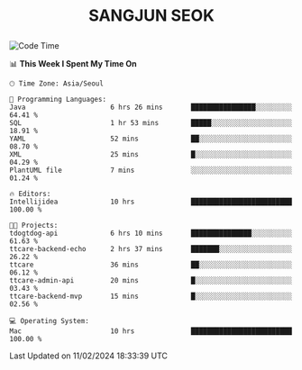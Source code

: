 <h1>
 <p align="center">
   SANGJUN SEOK
 </p>
</h1>

<!--START_SECTION:waka-->
![Code Time](http://img.shields.io/badge/Code%20Time-3%2C265%20hrs%2023%20mins-blue)

📊 **This Week I Spent My Time On** 

```text
🕑︎ Time Zone: Asia/Seoul

💬 Programming Languages: 
Java                     6 hrs 26 mins       ████████████████░░░░░░░░░   64.41 % 
SQL                      1 hr 53 mins        █████░░░░░░░░░░░░░░░░░░░░   18.91 % 
YAML                     52 mins             ██░░░░░░░░░░░░░░░░░░░░░░░   08.70 % 
XML                      25 mins             █░░░░░░░░░░░░░░░░░░░░░░░░   04.29 % 
PlantUML file            7 mins              ░░░░░░░░░░░░░░░░░░░░░░░░░   01.24 % 

🔥 Editors: 
Intellijidea             10 hrs              █████████████████████████   100.00 % 

🐱‍💻 Projects: 
tdogtdog-api             6 hrs 10 mins       ███████████████░░░░░░░░░░   61.63 % 
ttcare-backend-echo      2 hrs 37 mins       ███████░░░░░░░░░░░░░░░░░░   26.22 % 
ttcare                   36 mins             ██░░░░░░░░░░░░░░░░░░░░░░░   06.12 % 
ttcare-admin-api         20 mins             █░░░░░░░░░░░░░░░░░░░░░░░░   03.43 % 
ttcare-backend-mvp       15 mins             █░░░░░░░░░░░░░░░░░░░░░░░░   02.56 % 

💻 Operating System: 
Mac                      10 hrs              █████████████████████████   100.00 % 
```


 Last Updated on 11/02/2024 18:33:39 UTC
<!--END_SECTION:waka-->
